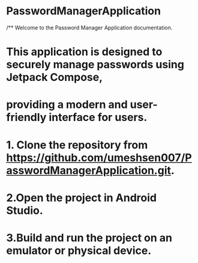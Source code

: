 # PasswordManagerApplication

/** Welcome to the Password Manager Application documentation. 
# This application is designed to securely manage passwords using Jetpack Compose,
# providing a modern and user-friendly interface for users.

# 1. Clone the repository from https://github.com/umeshsen007/PasswordManagerApplication.git.
# 2.Open the project in Android Studio.
# 3.Build and run the project on an emulator or physical device.